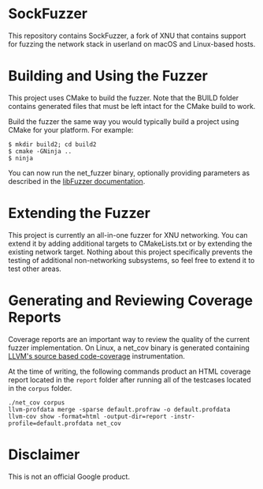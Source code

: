 # SockFuzzer

This repository contains SockFuzzer, a fork of XNU that contains support
for fuzzing the network stack in userland on macOS and Linux-based hosts.

# Building and Using the Fuzzer

This project uses CMake to build the fuzzer. Note that the BUILD folder
contains generated files that must be left intact for the CMake build
to work.

Build the fuzzer the same way you would typically build a project using CMake
for your platform. For example:

```
$ mkdir build2; cd build2
$ cmake -GNinja ..
$ ninja
```

You can now run the net_fuzzer binary, optionally providing parameters as
described in the [libFuzzer documentation](https://llvm.org/docs/LibFuzzer.html).

# Extending the Fuzzer

This project is currently an all-in-one fuzzer for XNU networking. You can extend
it by adding additional targets to CMakeLists.txt or by extending the existing
network target. Nothing about this project specifically prevents the testing of
additional non-networking subsystems, so feel free to extend it to test other
areas.

# Generating and Reviewing Coverage Reports

Coverage reports are an important way to review the quality of the current
fuzzer implementation. On Linux, a net_cov binary is generated containing
[LLVM's source based code-coverage](https://clang.llvm.org/docs/SourceBasedCodeCoverage.html)
instrumentation.

At the time of writing, the following commands product an HTML coverage report located
in the `report` folder after running all of the testcases located in the `corpus` folder.

```
./net_cov corpus
llvm-profdata merge -sparse default.profraw -o default.profdata
llvm-cov show -format=html -output-dir=report -instr-profile=default.profdata net_cov
```

# Disclaimer

This is not an official Google product.
